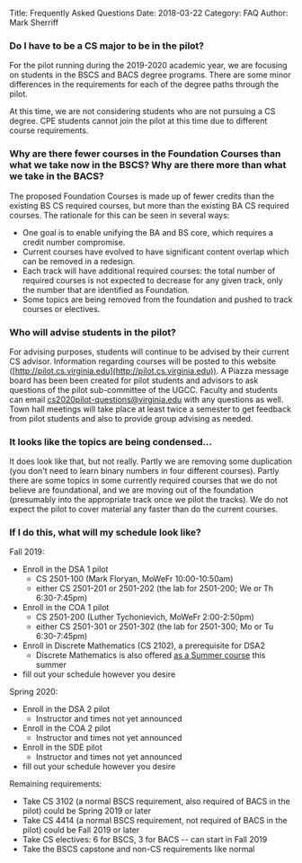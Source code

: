 Title: Frequently Asked Questions
Date: 2018-03-22
Category: FAQ
Author: Mark Sherriff

### Do I have to be a CS major to be in the pilot?

For the pilot running during the 2019-2020 academic year, we are focusing on students in the BSCS and BACS degree programs.  There are some minor differences in the requirements for each of the degree paths through the pilot.

At this time, we are not considering students who are not pursuing a CS degree.  CPE students cannot join the pilot at this time due to different course requirements.

### Why are there fewer courses in the Foundation Courses than what we take now in the BSCS?  Why are there more than what we take in the BACS?

The proposed Foundation Courses is made up of fewer credits than the existing BS CS required courses, but more than the existing BA CS required courses.  The rationale for this can be seen in several ways:

* One goal is to enable unifying the BA and BS core, which requires a credit number compromise.
* Current courses have evolved to have significant content overlap which can be removed in a redesign.
* Each track will have additional required courses: the total number of required courses is not expected to decrease for any given track, only the number that are identified as Foundation.
* Some topics are being removed from the foundation and pushed to track courses or electives.

### Who will advise students in the pilot?

For advising purposes, students will continue to be advised by their current CS advisor.  Information regarding courses will be posted to this website ([http://pilot.cs.virginia.edu](http://pilot.cs.virginia.edu)).  A Piazza message board has been been created for pilot students and advisors to ask questions of the pilot sub-committee of the UGCC.  Faculty and students can email [cs2020pilot-questions@virginia.edu](mailto:cs2020pilot-questions@virginia.edu) with any questions as well.  Town hall meetings will take place at least twice a semester to get feedback from pilot students and also to provide group advising as needed.  

<!-- ### If I miss the deadline and decide I want to join the pilot later, can I still apply?

<!--
Yes!  We will look at the initial batch first, but will be looking at applications throughout the summer to fill any remaining slots.  


There were in practice two deadlines.

The first deadline was an application deadline, and missing it merely reduced your chances of being accepted if we got to many applicants. 

The second deadline is the add deadline for the first semester of the pilot courses. Because the pilot is a set of courses to be taken as a block and do not individually map to specific non-pilot courses, there is no ability to add the pilot part-way through. -->

### It looks like the topics are being condensed...

It does look like that, but not really. Partly we are removing some duplication (you don't need to learn binary numbers in four different courses). Partly there are some topics in some currently required courses that we do not believe are foundational, and we are moving out of the foundation (presumably into the appropriate track once we pilot the tracks). We do not expect the pilot to cover material any faster than do the current courses.

### If I do this, what will my schedule look like?

Fall 2019:

- Enroll in the DSA 1 pilot
    - CS 2501-100 (Mark Floryan, MoWeFr 10:00-10:50am)
    - either CS 2501-201 or 2501-202 (the lab for 2501-200; We or Th 6:30-7:45pm)
- Enroll in the COA 1 pilot
    - CS 2501-200 (Luther Tychonievich, MoWeFr 2:00-2:50pm)
    - either CS 2501-301 or 2501-302 (the lab for 2501-300; Mo or Tu 6:30-7:45pm)
- Enroll in Discrete Mathematics (CS 2102), a prerequisite for DSA2
    - Discrete Mathematics is also offered [as a Summer course](http://summer.virginia.edu/discrete-mathematics) this summer
- fill out your schedule however you desire

Spring 2020:

- Enroll in the DSA 2 pilot
    - Instructor and times not yet announced
- Enroll in the COA 2 pilot
    - Instructor and times not yet announced
- Enroll in the SDE pilot
    - Instructor and times not yet announced
- fill out your schedule however you desire

Remaining requirements:

- Take CS 3102 (a normal BSCS requirement, also required of BACS in the pilot) could be Spring 2019 or later
- Take CS 4414 (a normal BSCS requirement, not required of BACS in the pilot) could be Fall 2019 or later
- Take CS electives: 6 for BSCS, 3 for BACS -- can start in Fall 2019
- Take the BSCS capstone and non-CS requirements like normal
